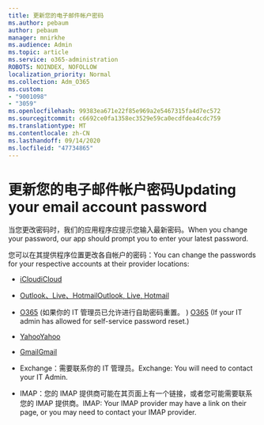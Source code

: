 ```yaml
---
title: 更新您的电子邮件帐户密码
ms.author: pebaum
author: pebaum
manager: mnirkhe
ms.audience: Admin
ms.topic: article
ms.service: o365-administration
ROBOTS: NOINDEX, NOFOLLOW
localization_priority: Normal
ms.collection: Adm_O365
ms.custom:
- "9001098"
- "3059"
ms.openlocfilehash: 99383ea671e22f85e969a2e5467315fa4d7ec572
ms.sourcegitcommit: c6692ce0fa1358ec3529e59ca0ecdfdea4cdc759
ms.translationtype: MT
ms.contentlocale: zh-CN
ms.lasthandoff: 09/14/2020
ms.locfileid: "47734865"
---
```

# <a name="updating-your-email-account-password"></a><span data-ttu-id="55cc9-102">更新您的电子邮件帐户密码</span><span class="sxs-lookup"><span data-stu-id="55cc9-102">Updating your email account password</span></span>

<span data-ttu-id="55cc9-103">当您更改密码时，我们的应用程序应提示您输入最新密码。</span><span class="sxs-lookup"><span data-stu-id="55cc9-103">When you change your password, our app should prompt you to enter your latest password.</span></span>

<span data-ttu-id="55cc9-104">您可以在其提供程序位置更改各自帐户的密码：</span><span class="sxs-lookup"><span data-stu-id="55cc9-104">You can change the passwords for your respective accounts at their provider locations:</span></span>

- [<span data-ttu-id="55cc9-105">iCloud</span><span class="sxs-lookup"><span data-stu-id="55cc9-105">iCloud</span></span>](https://support.apple.com/HT201487)

- [<span data-ttu-id="55cc9-106">Outlook、Live、Hotmail</span><span class="sxs-lookup"><span data-stu-id="55cc9-106">Outlook, Live, Hotmail</span></span>](https://account.live.com/password/reset)

- <span data-ttu-id="55cc9-107">[O365](https://passwordreset.microsoftonline.com) (如果你的 IT 管理员已允许进行自助密码重置。 ) </span><span class="sxs-lookup"><span data-stu-id="55cc9-107">[O365](https://passwordreset.microsoftonline.com) (If your IT admin has allowed for self-service password reset.)</span></span>

- [<span data-ttu-id="55cc9-108">Yahoo</span><span class="sxs-lookup"><span data-stu-id="55cc9-108">Yahoo</span></span>](https://login.yahoo.com/account/challenge/username?done=https%3A%2F%2Fwww.yahoo.com%2F&authMechanism=secondary&chllngnm=base&sessionIndex=QQ--)

- [<span data-ttu-id="55cc9-109">Gmail</span><span class="sxs-lookup"><span data-stu-id="55cc9-109">Gmail</span></span>](https://support.google.com/mail/answer/41078?co=GENIE.Platform%3DDesktop&hl=en)

- <span data-ttu-id="55cc9-110">Exchange：需要联系你的 IT 管理员。</span><span class="sxs-lookup"><span data-stu-id="55cc9-110">Exchange: You will need to contact your IT Admin.</span></span>

- <span data-ttu-id="55cc9-111">IMAP：您的 IMAP 提供商可能在其页面上有一个链接，或者您可能需要联系您的 IMAP 提供商。</span><span class="sxs-lookup"><span data-stu-id="55cc9-111">IMAP: Your IMAP provider may have a link on their page, or you may need to contact your IMAP provider.</span></span>